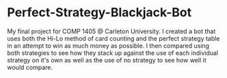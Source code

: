 # Perfect-Strategy-Blackjack-Bot
My final project for COMP 1405 @ Carleton University. I created a bot that uses both the Hi-Lo method of card counting and the perfect strategy table in an attempt to win as much money as possible. I then compared using both strategies to see how they stack up against the use of each individual strategy on it's own as well as the use of no strategy to see how well it would compare. 
